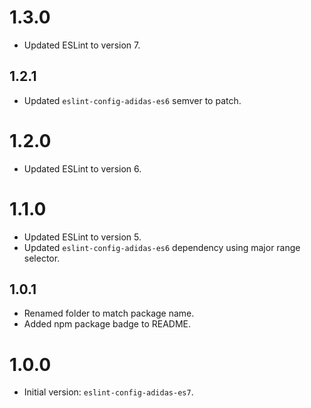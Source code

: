 # 1.3.0

- Updated ESLint to version 7.

## 1.2.1

- Updated `eslint-config-adidas-es6` semver to patch.

# 1.2.0

- Updated ESLint to version 6.

# 1.1.0

- Updated ESLint to version 5.
- Updated `eslint-config-adidas-es6` dependency using major range selector.

## 1.0.1

- Renamed folder to match package name.
- Added npm package badge to README.

# 1.0.0

- Initial version: `eslint-config-adidas-es7`.
